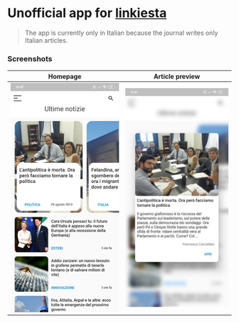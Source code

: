 # Unofficial app for [linkiesta](www.linkiesta.it)
> The app is currently only in Italian because the journal writes only Italian articles.

### Screenshots
Homepage                   |  Article preview
:-------------------------:|:-------------------------:
![homepage](.github\home.jpg)  |  ![preview](.github\preview.jpg)
